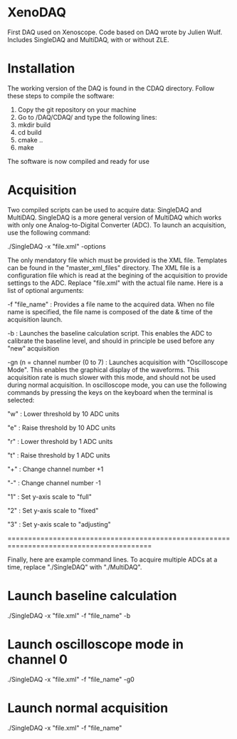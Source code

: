 # XenoDAQ
First DAQ used on Xenoscope. Code based on DAQ wrote by Julien Wulf. Includes SingleDAQ and MultiDAQ, with or without ZLE.


# Installation

The working version of the DAQ is found in the CDAQ directory. Follow these steps to compile the software:

1) Copy the git repository on your machine
2) Go to /DAQ/CDAQ/ and type the following lines:
3) mkdir build
4) cd build
5) cmake ..
6) make

The software is now compiled and ready for use

# Acquisition

Two compiled scripts can be used to acquire data: SingleDAQ and MultiDAQ. SingleDAQ is a more general version of MultiDAQ which works with only one Analog-to-Digital Converter (ADC). To launch an acquisition, use the following command:

./SingleDAQ -x "file.xml" -options

The only mendatory file which must be provided is the XML file. Templates can be found in the "master_xml_files" directory. The XML file is a configuration file which is read at the begining of the acquisition to provide settings to the ADC. Replace "file.xml" with the actual file name. Here is a list of optional arguments:

-f "file_name" : Provides a file name to the acquired data. When no file name is specified, the file name is composed of the date & time of the acquisition launch.

-b : Launches the baseline calculation script. This enables the ADC to calibrate the baseline level, and should in principle be used before any "new" acquisition

-gn (n = channel number (0 to 7) : Launches acquisition with "Oscilloscope Mode". This enables the graphical display of the waveforms. This acquisition rate is much slower with this mode, and should not be used during normal acquisition. In oscilloscope mode, you can use the following commands by pressing the keys on the keyboard when the terminal is selected:

"w" : Lower threshold by 10 ADC units

"e" : Raise threshold by 10 ADC units

"r" : Lower threshold by 1 ADC units

"t" : Raise threshold by 1 ADC units

"+" : Change channel number +1

"-" : Change channel number -1

"1" : Set y-axis scale to "full"

"2" : Set y-axis scale to "fixed"

"3" : Set y-axis scale to "adjusting"

=========================================================================================

Finally, here are example command lines. To acquire multiple ADCs at a time, replace "./SingleDAQ" with "./MultiDAQ".

# Launch baseline calculation

./SingleDAQ -x "file.xml" -f "file_name" -b

# Launch oscilloscope mode in channel 0

./SingleDAQ -x "file.xml" -f "file_name" -g0   

# Launch normal acquisition

./SingleDAQ -x "file.xml" -f "file_name"       


